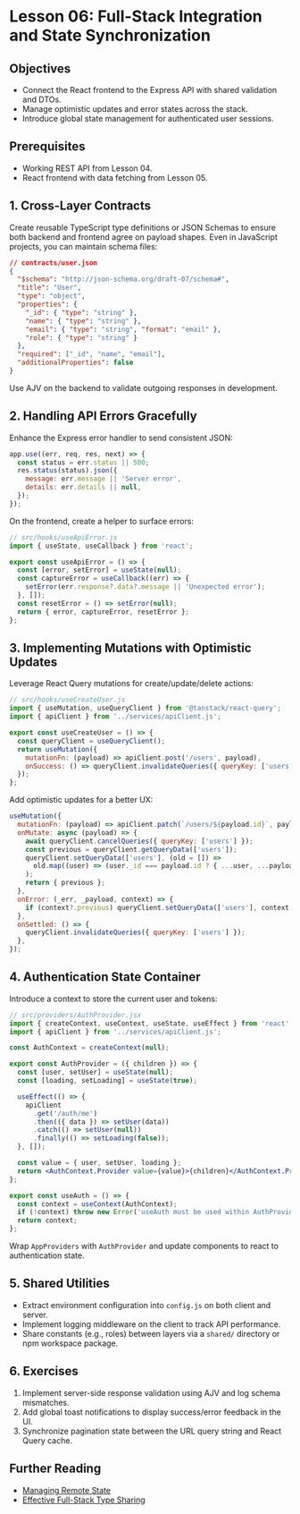 # Lesson 06: Full-Stack Integration and State Synchronization

## Objectives
- Connect the React frontend to the Express API with shared validation and DTOs.
- Manage optimistic updates and error states across the stack.
- Introduce global state management for authenticated user sessions.

## Prerequisites
- Working REST API from Lesson 04.
- React frontend with data fetching from Lesson 05.

## 1. Cross-Layer Contracts
Create reusable TypeScript type definitions or JSON Schemas to ensure both backend and frontend agree on payload shapes. Even in JavaScript projects, you can maintain schema files:
```json
// contracts/user.json
{
  "$schema": "http://json-schema.org/draft-07/schema#",
  "title": "User",
  "type": "object",
  "properties": {
    "_id": { "type": "string" },
    "name": { "type": "string" },
    "email": { "type": "string", "format": "email" },
    "role": { "type": "string" }
  },
  "required": ["_id", "name", "email"],
  "additionalProperties": false
}
```
Use AJV on the backend to validate outgoing responses in development.

## 2. Handling API Errors Gracefully
Enhance the Express error handler to send consistent JSON:
```js
app.use((err, req, res, next) => {
  const status = err.status || 500;
  res.status(status).json({
    message: err.message || 'Server error',
    details: err.details || null,
  });
});
```

On the frontend, create a helper to surface errors:
```js
// src/hooks/useApiError.js
import { useState, useCallback } from 'react';

export const useApiError = () => {
  const [error, setError] = useState(null);
  const captureError = useCallback((err) => {
    setError(err.response?.data?.message || 'Unexpected error');
  }, []);
  const resetError = () => setError(null);
  return { error, captureError, resetError };
};
```

## 3. Implementing Mutations with Optimistic Updates
Leverage React Query mutations for create/update/delete actions:
```js
// src/hooks/useCreateUser.js
import { useMutation, useQueryClient } from '@tanstack/react-query';
import { apiClient } from '../services/apiClient.js';

export const useCreateUser = () => {
  const queryClient = useQueryClient();
  return useMutation({
    mutationFn: (payload) => apiClient.post('/users', payload),
    onSuccess: () => queryClient.invalidateQueries({ queryKey: ['users'] }),
  });
};
```

Add optimistic updates for a better UX:
```js
useMutation({
  mutationFn: (payload) => apiClient.patch(`/users/${payload.id}`, payload),
  onMutate: async (payload) => {
    await queryClient.cancelQueries({ queryKey: ['users'] });
    const previous = queryClient.getQueryData(['users']);
    queryClient.setQueryData(['users'], (old = []) =>
      old.map((user) => (user._id === payload.id ? { ...user, ...payload } : user))
    );
    return { previous };
  },
  onError: (_err, _payload, context) => {
    if (context?.previous) queryClient.setQueryData(['users'], context.previous);
  },
  onSettled: () => {
    queryClient.invalidateQueries({ queryKey: ['users'] });
  },
});
```

## 4. Authentication State Container
Introduce a context to store the current user and tokens:
```jsx
// src/providers/AuthProvider.jsx
import { createContext, useContext, useState, useEffect } from 'react';
import { apiClient } from '../services/apiClient.js';

const AuthContext = createContext(null);

export const AuthProvider = ({ children }) => {
  const [user, setUser] = useState(null);
  const [loading, setLoading] = useState(true);

  useEffect(() => {
    apiClient
      .get('/auth/me')
      .then(({ data }) => setUser(data))
      .catch(() => setUser(null))
      .finally(() => setLoading(false));
  }, []);

  const value = { user, setUser, loading };
  return <AuthContext.Provider value={value}>{children}</AuthContext.Provider>;
};

export const useAuth = () => {
  const context = useContext(AuthContext);
  if (!context) throw new Error('useAuth must be used within AuthProvider');
  return context;
};
```

Wrap `AppProviders` with `AuthProvider` and update components to react to authentication state.

## 5. Shared Utilities
- Extract environment configuration into `config.js` on both client and server.
- Implement logging middleware on the client to track API performance.
- Share constants (e.g., roles) between layers via a `shared/` directory or npm workspace package.

## 6. Exercises
1. Implement server-side response validation using AJV and log schema mismatches.
2. Add global toast notifications to display success/error feedback in the UI.
3. Synchronize pagination state between the URL query string and React Query cache.

## Further Reading
- [Managing Remote State](https://tkdodo.eu/blog/practical-react-query)
- [Effective Full-Stack Type Sharing](https://www.totaltypescript.com/workshops/total-typescript-typesafety)
